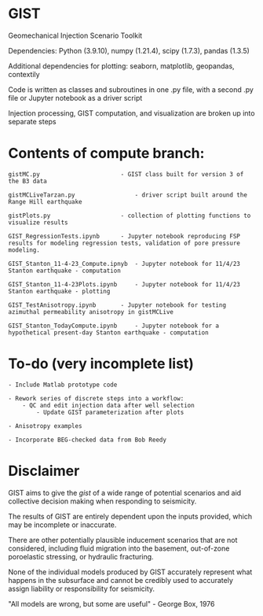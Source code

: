 # GIST

Geomechanical Injection Scenario Toolkit

Dependencies: Python (3.9.10), numpy (1.21.4), scipy (1.7.3), pandas (1.3.5)

Additional dependencies for plotting: seaborn, matplotlib, geopandas, contextily

Code is written as classes and subroutines in one .py file, with a second .py file or Jupyter notebook as a driver script

Injection processing, GIST computation, and visualization are broken up into separate steps

# Contents of compute branch:

	gistMC.py               		- GIST class built for version 3 of the B3 data
  
	gistMCLiveTarzan.py         		- driver script built around the Range Hill earthquake

	gistPlots.py		    		- collection of plotting functions to visualize results

	GIST_RegressionTests.ipynb		- Jupyter notebook reproducing FSP results for modeling regression tests, validation of pore pressure modeling.

	GIST_Stanton_11-4-23_Compute.ipnyb	- Jupyter notebook for 11/4/23 Stanton earthquake - computation

	GIST_Stanton_11-4-23Plots.ipynb		- Jupyter notebook for 11/4/23 Stanton earthquake - plotting

	GIST_TestAnisotropy.ipynb		- Jupyter notebook for testing azimuthal permeability anisotropy in gistMCLive

   	GIST_Stanton_TodayCompute.ipynb		- Jupyter notebook for a hypothetical present-day Stanton earthquake - computation

# To-do (very incomplete list)
  
	- Include Matlab prototype code

 	- Rework series of discrete steps into a workflow:
  		- QC and edit injection data after well selection
    		- Update GIST parameterization after plots
  
	- Anisotropy examples
  
	- Incorporate BEG-checked data from Bob Reedy


# Disclaimer

GIST aims to give the <i>gist</i> of a wide range of potential scenarios and aid collective decision making when responding to seismicity.

The results of GIST are entirely dependent upon the inputs provided, which may be incomplete or inaccurate.

There are other potentially plausible inducement scenarios that are not considered, including fluid migration into the basement, out-of-zone poroelastic stressing, or hydraulic fracturing.

None of the individual models produced by GIST accurately represent what happens in the subsurface and cannot be credibly used to accurately assign liability or responsibility for seismicity.

"All models are wrong, but some are useful" - George Box, 1976

